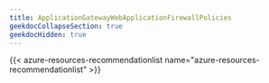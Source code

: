 ```yaml
---
title: ApplicationGatewayWebApplicationFirewallPolicies
geekdocCollapseSection: true
geekdocHidden: true
---
```


{{< azure-resources-recommendationlist name="azure-resources-recommendationlist" >}}
